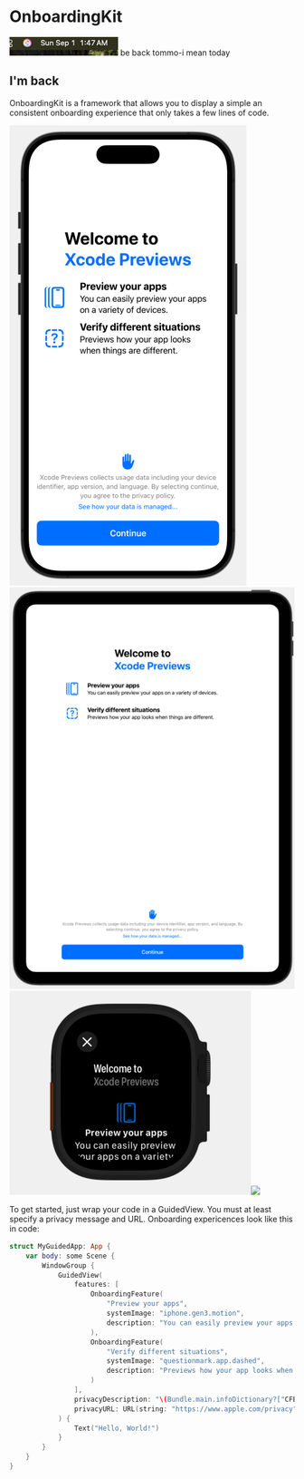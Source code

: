 # OnboardingKit

![be back soon](/.github/its_2am.png)
be back tommo-i mean today

## I'm back
OnboardingKit is a framework that allows you to display a simple an
consistent onboarding experience that only takes a few lines of code.

<img src=".github/iphone.png" /><img src=".github/ipad.png" /><img src=".github/watch.png" /><img src=".github/tv" />

To get started, just wrap your code in a GuidedView. You must at least specify a privacy message and URL.
Onboarding expericences look like this in code:
```swift
struct MyGuidedApp: App {
    var body: some Scene {
        WindowGroup {
            GuidedView(
                features: [
                    OnboardingFeature(
                        "Preview your apps",
                        systemImage: "iphone.gen3.motion",
                        description: "You can easily preview your apps on a variety of devices."
                    ),
                    OnboardingFeature(
                        "Verify different situations",
                        systemImage: "questionmark.app.dashed",
                        description: "Previews how your app looks when things are different."
                    )
                ],
                privacyDescription: "\(Bundle.main.infoDictionary?["CFBundleDisplayName"] as? String ?? "BUNDLE_NAME") does not use your data in any way throughout usage.",
                privacyURL: URL(string: "https://www.apple.com/privacy")!
            ) {
                Text("Hello, World!")
            }
        }
    }
}
```
